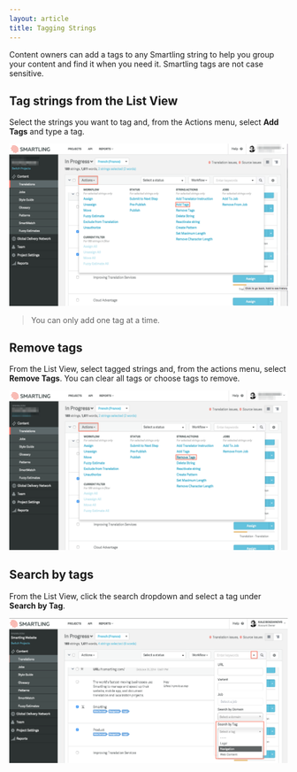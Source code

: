 ```yaml
---
layout: article
title: Tagging Strings
---
```



Content owners can add a tags to any Smartling string to help you group your content and find it when you need it. Smartling tags are not case sensitive.

## Tag strings from the List View

Select the strings you want to tag and, from the Actions menu, select **Add Tags** and type a tag.

![](/uploads/versions/tagging1---x----1260-732x---.png)

> You can only add one tag at a time.

## Remove tags

From the List View, select tagged strings and, from the actions menu, select **Remove Tags**. You can clear all tags or choose tags to remove.

![](/uploads/versions/tagging2---x----1257-718x---.png)

## Search by tags

From the List View, click the search dropdown and select a tag under **Search by Tag**.

![](/uploads/versions/tagging3---x----1249-651x---.png)